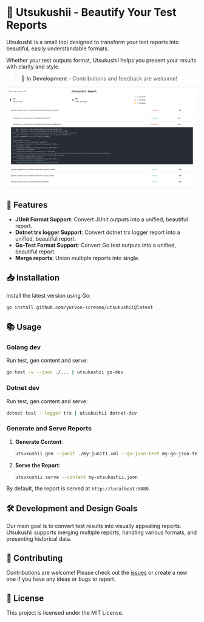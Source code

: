 # 🌸 Utsukushii - Beautify Your Test Reports

Utsukushii is a small tool designed to transform your test reports into beautiful, easily understandable formats.

Whether your test outputs format, Utsukushii helps you present your results with clarity and style.

> 🚧 **In Development** - Contributions and feedback are welcome!

![Example Report](example_log.png)

## 🚀 Features

- **JUnit Format Support**: Convert JUnit outputs into a unified, beautiful report.
- **Dotnet trx logger Support**: Convert dotnet trx logger report into a unified, beautiful report.
- **Go-Test Format Support**: Convert Go test outputs into a unified, beautiful report.
- **Merge reports**: Union multiple reports into single.

## 📥 Installation

Install the latest version using Go:

```bash
go install github.com/yurvon-screamo/utsukushii@latest
```

## 📚 Usage

### Golang dev

Run test, gen content and serve:

```bash
go test -v --json ./... | utsukushii go-dev
```

### Dotnet dev

Run test, gen content and serve:

```bash
dotnet test --logger trx | utsukushii dotnet-dev
```

### Generate and Serve Reports

1. **Generate Content**:

   ```bash
   utsukushii gen --junit ./my-junit1.xml --go-json-test my-go-json-test-1.log --dotnet-trx myTrx.trx
   ```

2. **Serve the Report**:

   ```bash
   utsukushii serve --content my-utsukushii.json
   ```

By default, the report is served at `http://localhost:8080`.

## 🛠️ Development and Design Goals

Our main goal is to convert test results into visually appealing reports. Utsukushii supports merging multiple reports, handling various formats, and presenting historical data.

## 🤝 Contributing

Contributions are welcome! Please check out the [issues](https://github.com/yurvon-screamo/utsukushii/issues) or create a new one if you have any ideas or bugs to report.

## 📝 License

This project is licensed under the MIT License.
